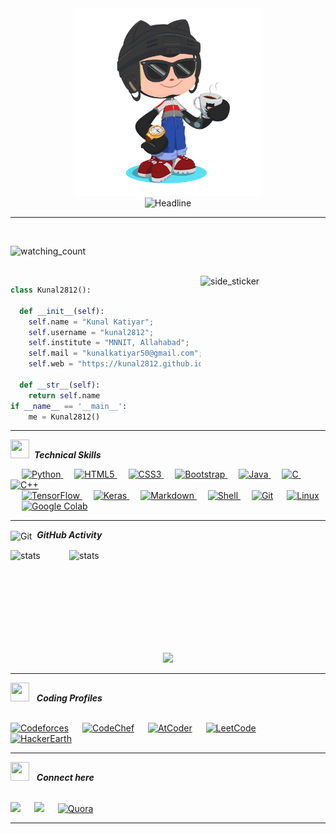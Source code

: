 <div align=center>
        <img src="./img/GitHub.png" alt="GitHub Octocat Drinking a Cup of Coffee" height="300" height="200">
</div>
<div align=center>
        <img src="https://readme-typing-svg.herokuapp.com?color=%236FDA44&size=32&center=true&vCenter=true&width=600&height=50&lines=Hi+there+I'm+Kunal+%F0%9F%91%8B;Information+Technology+Student;Competitive+Programmer;Open-Source+Enthusiast" alt="Headline" />
</div>

<hr>
<br>
<p align="left"> 
<img src="https://komarev.com/ghpvc/?username=kunal2812&style=for-the-badge&color=brightgreen" alt="watching_count" />
 </p>
<br>
<img align="right" width=200px height=200px alt="side_sticker" src="https://media.giphy.com/media/TEnXkcsHrP4YedChhA/giphy.gif" />

```python
class Kunal2812():
    
  def __init__(self):
    self.name = "Kunal Katiyar";
    self.username = "kunal2812";
    self.institute = "MNNIT, Allahabad";
    self.mail = "kunalkatiyar50@gmail.com";
    self.web = "https://kunal2812.github.io/";
  
  def __str__(self):
    return self.name
if __name__ == '__main__':
    me = Kunal2812()
```
<hr>

<img src="https://media.giphy.com/media/iY8CRBdQXODJSCERIr/giphy.gif" height="30px" width="30px">&nbsp;
***Technical Skills***

<p align="left"> 
&emsp;
<a href="https://python.org/">
    <img alt="Python" src="https://img.shields.io/badge/Python-FFD43B?style=for-the-badge&logo=python&logoColor=darkgreen"/>
  </a>
  &emsp;
  <a href="">
    <img alt="HTML5" src="https://img.shields.io/badge/HTML5-E34F26?style=for-the-badge&logo=html5&logoColor=white"/>
  </a>
  &emsp;
    <a href="">
    <img alt="CSS3" src="https://img.shields.io/badge/CSS3-1572B6?style=for-the-badge&logo=css3&logoColor=white"/>
  </a>
  &emsp;
  <a href="">
    <img alt="Bootstrap" src="https://img.shields.io/badge/Bootstrap-563D7C?style=for-the-badge&logo=bootstrap&logoColor=white"/>
  </a>
  &emsp;
<a href="https://www.java.com/en/">
    <img alt="Java" src="https://img.shields.io/badge/Java-ED8B00?style=for-the-badge&logo=java&logoColor=white"/>
  </a>
  &emsp;
  <a href="">
    <img alt="C" src="https://img.shields.io/badge/C-00599C?style=for-the-badge&logo=c&logoColor=white"/>
  </a>
  &emsp;
  <a href="">
    <img alt="C++" src="https://img.shields.io/badge/C%2B%2B-00599C?style=for-the-badge&logo=c%2B%2B&logoColor=white"/>
  </a><br>
  &emsp;
  <a href="https://www.tensorflow.org/" target="_blank"> 
   <img alt="TensorFlow" src="https://img.shields.io/badge/TensorFlow-FF6F00?style=for-the-badge&logo=TensorFlow&logoColor=white">
  </a> 
   &emsp;
  <a href="https://keras.io/" target="_blank"> 
    <img alt="Keras" src="https://img.shields.io/badge/Keras-D00000?style=for-the-badge&logo=Keras&logoColor=white"/>
  </a>
  &emsp; 
   <a href="" target="_blank"> 
    <img alt="Markdown" src="https://img.shields.io/badge/Markdown-000000?style=for-the-badge&logo=markdown&logoColor=white"/>
  </a>
  &emsp;
     <a href="" target="_blank"> 
    <img alt="Shell" src="https://img.shields.io/badge/Shell_Script-121011?style=for-the-badge&logo=gnu-bash&logoColor=white"/>
  </a>
  &emsp;
    <a href="#"><img alt="Git" src="https://img.shields.io/badge/Git-F05032?style=for-the-badge&logo=git&logoColor=white"></a>
  &emsp;
    <a href="#"><img alt="Linux" src="https://img.shields.io/badge/Linux-FCC624?style=for-the-badge&logo=linux&logoColor=black"></a><br>
  &emsp;
    <a href="#"><img alt="Google Colab" src="https://img.shields.io/badge/Colab-F9AB00?style=for-the-badge&logo=googlecolab&color=525252"></a>
  &emsp;
</p>

<hr>

<img align="center" src="https://media.giphy.com/media/W5eoZHPpUx9sapR0eu/giphy.gif" height="30px" width="30px" alt="Git"/>&nbsp;
***GitHub Activity***
 
<p><img align="left" src="https://github-readme-stats.vercel.app/api/top-langs?username=kunal2812&show_icons=true&locale=en&layout=compact&theme=chartreuse-dark&hide_border=true" alt="stats" /></p>
<p>&nbsp;<img align="right" src="https://github-readme-stats.vercel.app/api?username=kunal2812&show_icons=true&locale=en&theme=chartreuse-dark&hide_border=true" alt="stats" width="410" /></p>
<br><br><br><br> <br><br><br>
<p align="center">
    <img width="410" src="https://github-readme-streak-stats.herokuapp.com/?user=kunal2812&theme=chartreuse-dark&hide_border=true" />
  </a>
</p>

<hr>

<img src="https://media.giphy.com/media/QssGEmpkyEOhBCb7e1/giphy.gif" height="30px"  width="30px"> &nbsp; 
***Coding Profiles***

<p>
<br>	
<a target="_blank" href="https://codeforces.com/profile/kunal0403"><img src="https://cp-logo.vercel.app/codeforces/kunal0403?logo=true" alt="Codeforces"></img></a>
&emsp;
<a target="_blank" href="https://www.codechef.com/users/kunal0403"
><img src="https://cp-logo.vercel.app/codechef/kunal0403?style=for-the-badge&logo=true" alt="CodeChef"></img></a>
&emsp;
<a href="https://atcoder.jp/users/kunal0403"><img src="https://cp-logo.vercel.app/atcoder/kunal0403?logo=true" alt="AtCoder" /></a>
&emsp;
<a href="https://leetcode.com/kunal0403/"><img src="https://cp-logo.vercel.app/leetcode/kunal0403?logo=true" alt="LeetCode" /></a>
&emsp;
<a href="https://www.hackerearth.com/@kunal0403"><img src="https://img.shields.io/badge/HackerEarth-1675-blue?logo=HackerEarth&logoColor=Blue" alt="HackerEarth" /></a>
<br>
</p>

<hr>

<img src="https://media.giphy.com/media/sUvXqhA9nukbIM0MyO/giphy.gif" height="30px" width="30px"> &nbsp; 
***Connect here***

<p>
<br>	
<a target="_blank" href="http://www.linkedin.com/in/kunal0403"><img src="https://img.shields.io/badge/-LinkedIn-0077B5?style=for-the-badge&logo=Linkedin&logoColor=white"></img></a>
&emsp;
<a target="_blank" href="mailto:kunalkatiyar50@gmail.com"
><img src="https://img.shields.io/badge/-Gmail-D14836?style=for-the-badge&logo=Gmail&logoColor=white"></img></a>
&emsp;
<a href="https://www.quora.com/profile/Kunal-Katiyar-5"><img src="https://img.shields.io/badge/Quora-B92B27?style=for-the-badge&logo=quora" alt="Quora" /></a>
<br>
</p>


-----
